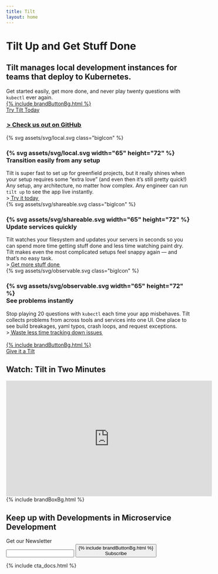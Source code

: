 ```yaml
---
title: Tilt
layout: home
---
```


# Tilt Up and Get Stuff Done

## Tilt manages local development instances for teams that deploy to Kubernetes.

<div class="u-blockTwoThirds">
Get started easily, get more done, and never play twenty questions with <code>kubectl</code> ever again.
</div>

<div class="flexblock u-marginTop1_25 u-marginBottom1_5">
<a href="{{site.docsurl}}install.html" class="brandButton u-marginBottomUnit u-marginRightUnit">
  {% include brandButtonBg.html %}
  <div class="buttonLabel brandButton-text">
    Try Tilt Today
  </div>
</a>

<h3 class="ctaLink u-marginBottomUnit">
  <a href="https://github.com/windmilleng/tilt">
    &hairsp;&gt; Check us out on GitHub&hairsp;
  </a>
</h3>

</div>

<div class="row u-marginBottom2_5 u-marginBottomUnitOnMobile">
  <div class="col-1of4 u-hideOnMobile">
    {% svg assets/svg/local.svg class="bigIcon" %}
  </div>
  <div class="col-3of4 u-maxWidth100OnMobile">
  <h3 class="u-minHeight72OnMobile">
    <div class="h3-icon u-showOnlyOnMobile">{% svg assets/svg/local.svg width="65" height="72" %}</div>
    Transition easily from any setup
  </h3>

  <div class="u-marginBottom0_5">
  Tilt is super fast to set up for greenfield projects, but it really shines
  when your setup requires some “extra love” (and even then it’s still pretty
  quick!) Any setup, any architecture, no matter how complex.
  Any engineer can run <code>tilt up</code> to see the app live instantly.
  </div>

  <div>
    &gt;&hairsp;<a href="{{site.docsurl}}tutorial.html">&thinsp;Try it today&thinsp;</a>
  </div>
  </div>
</div>

<div class="row u-marginBottom2_5 u-marginBottomUnitOnMobile">
  <div class="col-1of4 u-hideOnMobile">
    <div>{% svg assets/svg/shareable.svg class="bigIcon" %}</div>
  </div>
  <div class="col-3of4 u-maxWidth100OnMobile">
  <h3 class="u-minHeight72OnMobile">
    <div class="h3-icon u-showOnlyOnMobile">{% svg assets/svg/shareable.svg width="65" height="72" %}</div>
    Update services quickly
  </h3>

  <div class="u-marginBottom0_5">
  Tilt watches your filesystem and updates your servers in seconds so you can spend
  more time getting stuff done and less time watching paint dry. Tilt makes even
  the most complicated setups feel snappy again — and that’s no easy task.
  </div>

  <div>
    &gt;&hairsp;<a href="https://medium.com/windmill-engineering/how-tilt-updates-kubernetes-in-seconds-not-minutes-28ddffe2d79f">&thinsp;Get more stuff done&thinsp;</a>
  </div>
  </div>
</div>

<div class="row u-marginBottom1_5 u-marginBottom0_75OnMobile">
  <div class="col-1of4 u-hideOnMobile">
    {% svg assets/svg/observable.svg class="bigIcon" %}
  </div>
  <div class="col-3of4 u-maxWidth100OnMobile">
  <h3 class="u-minHeight72OnMobile">
    <div class="h3-icon u-showOnlyOnMobile">{% svg assets/svg/observable.svg width="65" height="72" %}</div>
    See problems instantly
  </h3>

  <div class="u-marginBottom0_5">
  Stop playing 20 questions with <code>kubectl</code> each time your app misbehaves.
  Tilt collects problems from across tools and services into one UI.
  One place to see build breakages, yaml typos, crash loops, and request exceptions.
  </div>

  <div>
    &gt;&hairsp;<a href="https://medium.com/windmill-engineering/microservices-hidden-problem-understanding-db42c3d0a2b6">&thinsp;Waste less time tracking down issues&thinsp;</a>
  </div>
  </div>
</div>

<div class="row u-marginBottom3 u-marginBottom1_75OnMobile">
  <div class="col-1of4">&nbsp;</div>
  <div class="col-3of4">
    <a href="{{site.docsurl}}install.html" class="brandButton brandButton--red">
      {% include brandButtonBg.html %}
      <div class="buttonLabel brandButton-text">
        Give it a Tilt
      </div>
    </a>
  </div>
</div>

<h2 class="section">Watch: Tilt in Two Minutes</h2>

<div class="block u-marginTop1 u-marginBottom2 u-padding16">
  <iframe class="u-boxShadow" width="560" height="315" src="https://www.youtube.com/embed/oSljj0zHd7U" frameborder="0" allow="accelerometer; encrypted-media; gyroscope; picture-in-picture" allowfullscreen></iframe>
</div>

<div class="brandBox u-marginBottom2_5">
{% include brandBoxBg.html %}
<h2 class="section u-marginBottom0_5">Keep up with Developments in Microservice Development</h2>

<div class="u-marginTop1">
  <form action="https://www.getdrip.com/forms/507796156/submissions" method="post" data-drip-embedded-form="507796156">
    <div class="u-marginBottom0_25"><label for="drip-email">Get our Newsletter</label></div>
    <div class="subscribeFormItem">
      <input class="inputBox u-heightBrandButton u-marginRight0_75" type="email" id="drip-email" name="fields[email]" value="" />
      <button class="brandButton" type="submit" data-drip-attribute="sign-up-button">
        {% include brandButtonBg.html %}
        <div class="buttonLabel brandButton-text">
          Subscribe
        </div>
      </button>
    </div>
    <div style="display: none;" aria-hidden="true">
      <label for="website">Website</label><br />
      <input type="text" id="website" name="website" tabindex="-1" autocomplete="false" value="" />
    </div>
  </form>
</div>
</div>

{% include cta_docs.html %}
